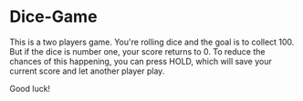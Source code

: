 # Dice-Game

This is a two players game.
You're rolling dice and the goal is to collect 100.
But if the dice is number one, your score returns to 0. 
To reduce the chances of this happening, you can press HOLD, which will save your current score and let another player play.

Good luck!
